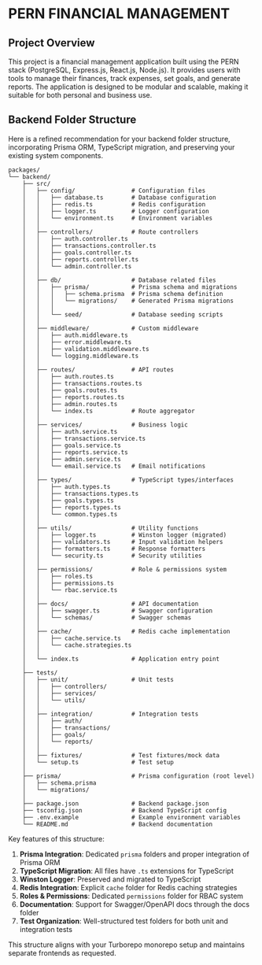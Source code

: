 # PERN FINANCIAL MANAGEMENT

## Project Overview

This project is a financial management application built using the PERN stack (PostgreSQL, Express.js, React.js, Node.js). It provides users with tools to manage their finances, track expenses, set goals, and generate reports. The application is designed to be modular and scalable, making it suitable for both personal and business use.

## Backend Folder Structure 

Here is a refined recommendation for your backend folder structure, incorporating Prisma ORM, TypeScript migration, and preserving your existing system components.

```
packages/
└── backend/
    ├── src/
    │   ├── config/                # Configuration files
    │   │   ├── database.ts        # Database configuration
    │   │   ├── redis.ts           # Redis configuration
    │   │   ├── logger.ts          # Logger configuration
    │   │   └── environment.ts     # Environment variables
    │   │
    │   ├── controllers/           # Route controllers
    │   │   ├── auth.controller.ts
    │   │   ├── transactions.controller.ts
    │   │   ├── goals.controller.ts
    │   │   ├── reports.controller.ts
    │   │   └── admin.controller.ts
    │   │
    │   ├── db/                    # Database related files
    │   │   ├── prisma/            # Prisma schema and migrations
    │   │   │   ├── schema.prisma  # Prisma schema definition
    │   │   │   └── migrations/    # Generated Prisma migrations
    │   │   │
    │   │   └── seed/              # Database seeding scripts
    │   │
    │   ├── middleware/            # Custom middleware
    │   │   ├── auth.middleware.ts
    │   │   ├── error.middleware.ts
    │   │   ├── validation.middleware.ts
    │   │   └── logging.middleware.ts
    │   │
    │   ├── routes/                # API routes
    │   │   ├── auth.routes.ts
    │   │   ├── transactions.routes.ts
    │   │   ├── goals.routes.ts
    │   │   ├── reports.routes.ts
    │   │   ├── admin.routes.ts
    │   │   └── index.ts           # Route aggregator
    │   │
    │   ├── services/              # Business logic
    │   │   ├── auth.service.ts
    │   │   ├── transactions.service.ts
    │   │   ├── goals.service.ts
    │   │   ├── reports.service.ts
    │   │   ├── admin.service.ts
    │   │   └── email.service.ts   # Email notifications
    │   │
    │   ├── types/                 # TypeScript types/interfaces
    │   │   ├── auth.types.ts
    │   │   ├── transactions.types.ts
    │   │   ├── goals.types.ts
    │   │   ├── reports.types.ts
    │   │   └── common.types.ts
    │   │
    │   ├── utils/                 # Utility functions
    │   │   ├── logger.ts          # Winston logger (migrated)
    │   │   ├── validators.ts      # Input validation helpers
    │   │   ├── formatters.ts      # Response formatters
    │   │   └── security.ts        # Security utilities
    │   │
    │   ├── permissions/           # Role & permissions system
    │   │   ├── roles.ts
    │   │   ├── permissions.ts
    │   │   └── rbac.service.ts
    │   │
    │   ├── docs/                  # API documentation
    │   │   ├── swagger.ts         # Swagger configuration
    │   │   └── schemas/           # Swagger schemas
    │   │
    │   ├── cache/                 # Redis cache implementation
    │   │   ├── cache.service.ts
    │   │   └── cache.strategies.ts
    │   │
    │   └── index.ts               # Application entry point
    │
    ├── tests/
    │   ├── unit/                  # Unit tests
    │   │   ├── controllers/
    │   │   ├── services/
    │   │   └── utils/
    │   │
    │   ├── integration/           # Integration tests
    │   │   ├── auth/
    │   │   ├── transactions/
    │   │   ├── goals/
    │   │   └── reports/
    │   │
    │   ├── fixtures/              # Test fixtures/mock data
    │   └── setup.ts               # Test setup
    │
    ├── prisma/                    # Prisma configuration (root level)
    │   ├── schema.prisma
    │   └── migrations/
    │
    ├── package.json               # Backend package.json
    ├── tsconfig.json              # Backend TypeScript config
    ├── .env.example               # Example environment variables
    └── README.md                  # Backend documentation
```

Key features of this structure:

1. **Prisma Integration**: Dedicated `prisma` folders and proper integration of Prisma ORM
2. **TypeScript Migration**: All files have `.ts` extensions for TypeScript
3. **Winston Logger**: Preserved and migrated to TypeScript
4. **Redis Integration**: Explicit `cache` folder for Redis caching strategies
5. **Roles & Permissions**: Dedicated `permissions` folder for RBAC system
6. **Documentation**: Support for Swagger/OpenAPI docs through the docs folder
7. **Test Organization**: Well-structured test folders for both unit and integration tests

This structure aligns with your Turborepo monorepo setup and maintains separate frontends as requested.